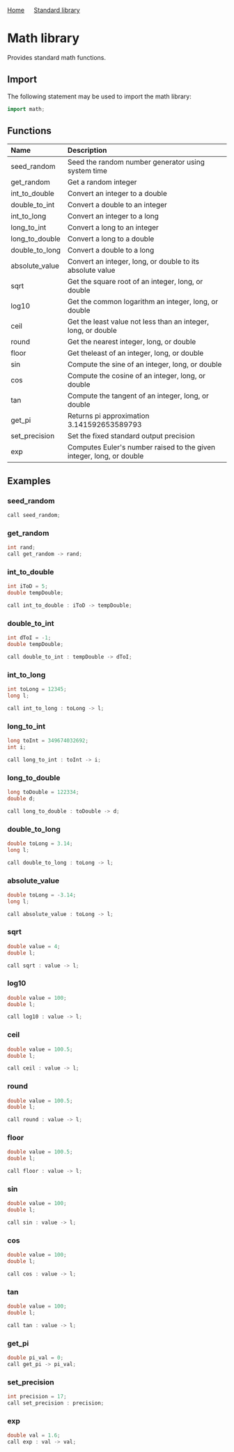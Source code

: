 [Home](https://github.com/puckowski/concert7/blob/master/) <span>&emsp;</span> [Standard library](https://github.com/puckowski/concert7/blob/master/standard_library/standard_library.md)

# Math library

Provides standard math functions.

## Import

The following statement may be used to import the math library:

```cpp
import math;
```

## Functions

| Name           | Description                                                          |
|:---------------|:---------------------------------------------------------------------|
| seed_random    | Seed the random number generator using system time                   |
| get_random     | Get a random integer                                                 |
| int_to_double  | Convert an integer to a double                                       |
| double_to_int  | Convert a double to an integer                                       |
| int_to_long    | Convert an integer to a long                                         |
| long_to_int    | Convert a long to an integer                                         |
| long_to_double | Convert a long to a double                                           |
| double_to_long | Convert a double to a long                                           |
| absolute_value | Convert an integer, long, or double to its absolute value            |
| sqrt           | Get the square root of an integer, long, or double                   |
| log10          | Get the common logarithm an integer, long, or double                 |
| ceil           | Get the least value not less than an integer, long, or double        |
| round          | Get the nearest integer, long, or double                             |
| floor          | Get theleast of an integer, long, or double                          |
| sin            | Compute the sine of an integer, long, or double                      |
| cos            | Compute the cosine of an integer, long, or double                    |
| tan            | Compute the tangent of an integer, long, or double                   |
| get_pi         | Returns pi approximation 3.141592653589793                           |
| set_precision  | Set the fixed standard output precision                              |
| exp            | Computes Euler's number raised to the given integer, long, or double |

## Examples

### seed_random

```cpp
call seed_random;
```

### get_random

```cpp
int rand;
call get_random -> rand;
```

### int_to_double

```cpp
int iToD = 5;
double tempDouble;

call int_to_double : iToD -> tempDouble;
```

### double_to_int

```cpp
int dToI = -1;
double tempDouble;

call double_to_int : tempDouble -> dToI;
```

### int_to_long

```cpp
int toLong = 12345;
long l;

call int_to_long : toLong -> l;
```

### long_to_int

```cpp
long toInt = 349674032692;
int i;

call long_to_int : toInt -> i;
```

### long_to_double

```cpp
long toDouble = 122334;
double d;

call long_to_double : toDouble -> d;
```

### double_to_long

```cpp
double toLong = 3.14;
long l;

call double_to_long : toLong -> l;
```

### absolute_value

```cpp
double toLong = -3.14;
long l;

call absolute_value : toLong -> l;
```

### sqrt

```cpp
double value = 4;
double l;

call sqrt : value -> l;
```

### log10

```cpp
double value = 100;
double l;

call log10 : value -> l;
```

### ceil

```cpp
double value = 100.5;
double l;

call ceil : value -> l;
```

### round

```cpp
double value = 100.5;
double l;

call round : value -> l;
```

### floor

```cpp
double value = 100.5;
double l;

call floor : value -> l;
```

### sin

```cpp
double value = 100;
double l;

call sin : value -> l;
```

### cos

```cpp
double value = 100;
double l;

call cos : value -> l;
```

### tan

```cpp
double value = 100;
double l;

call tan : value -> l;
```

### get_pi 

```cpp
double pi_val = 0;
call get_pi -> pi_val;
```

### set_precision

```cpp
int precision = 17;
call set_precision : precision;
```

### exp

```cpp
double val = 1.6;
call exp : val -> val;
```
